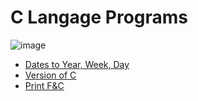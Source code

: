 # C Langage Programs


![image](https://encrypted-tbn0.gstatic.com/images?q=tbn:ANd9GcRxfQ2MNpVSGJBr0cp0CwdHlGWMrcZ0O52FiWToPsrUCamYcTcEDPWt93Of-9A73eujDeU&usqp=CAU)

- [Dates to Year, Week, Day](https://github.com/nishant05gaurav/C-Langage-Programs/blob/main/w3school_Problems/Dates_to_year_week_days.c)
- [Version of C](https://github.com/nishant05gaurav/C-Langage-Programs/blob/main/w3school_Problems/Version_of_C.c)
- [Print F&C ](https://github.com/nishant05gaurav/C-Langage-Programs/blob/main/w3school_Problems/Printing_F_C.c)




